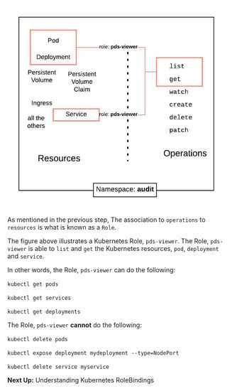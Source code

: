 ![RBAC Roles](https://github.com/reselbob/k8sassets/blob/master/rbac/images/RBAC-Role.jpeg?raw=true)

As mentioned in the previous step,  The association to `operations` to `resources` is what is known as a `Role`.
 
The figure above illustrates a Kubernetes Role, `pds-viewer`. The Role, `pds-viewer` is able to `list` and
`get` the Kubernetes resources, `pod`, `deployment` and `service`.

In other words, the Role, `pds-viewer` can do the following:

`kubectl get pods`

`kubectl get services`

`kubectl get deployments`

The Role, `pds-viewer` **cannot** do the following:

`kubectl delete pods`

`kubectl expose deployment mydeployment --type=NodePort`

`kubectl delete service myservice`


**Next Up:**  Understanding Kubernetes RoleBindings

